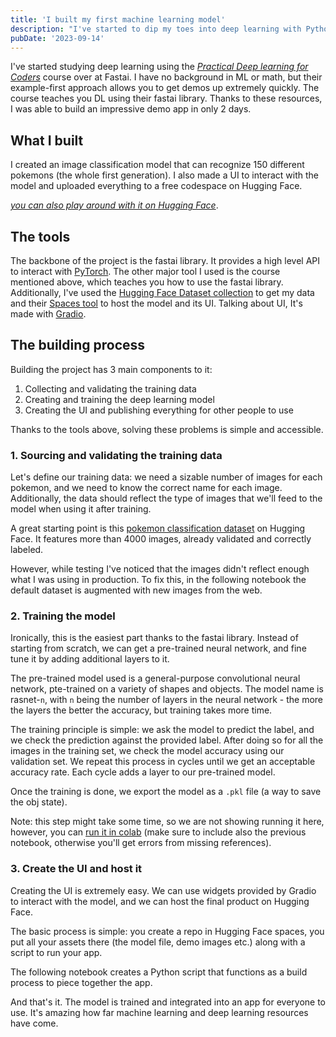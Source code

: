 ```yaml
---
title: 'I built my first machine learning model'
description: "I've started to dip my toes into deep learning with Python. This article is about how I built an image classification model with fastai."
pubDate: '2023-09-14'
---
```

I've started studying deep learning using the _[Practical Deep learning for Coders](https://course.fast.ai/)_ course over at Fastai. I have no background in ML or math, but their example-first approach allows you to get demos up extremely quickly.
The course teaches you DL using their fastai library.
Thanks to these resources, I was able to build an impressive demo app in only 2 days.

## What I built
I created an image classification model that can recognize 150 different pokemons (the whole first generation).
I also made a UI to interact with the model and uploaded everything to a free codespace on Hugging Face.

<script
	type="module"
	src="https://gradio.s3-us-west-2.amazonaws.com/3.41.2/gradio.js"
></script>

<gradio-app src="https://simonoob-pokemonclassifier.hf.space"></gradio-app>
[_you can also play around with it on Hugging Face_](https://huggingface.co/spaces/simonoob/pokemonClassifier).


## The tools
The backbone of the project is the fastai library. It provides a high level API to interact with [PyTorch](https://pytorch.org/).
The other major tool I used is the course mentioned above, which teaches you how to use the fastai library.
Additionally, I've used the [Hugging Face Dataset collection](https://huggingface.co/datasets) to get my data and their [Spaces tool](https://huggingface.co/spaces) to host the model and its UI.
Talking about UI, It's made with [Gradio](https://www.gradio.app/).

## The building process
Building the project has 3 main components to it:
1. Collecting and validating the training data
2. Creating and training the deep learning model
3. Creating the UI and publishing everything for other people to use

Thanks to the tools above, solving these problems is simple and accessible.

### 1. Sourcing and validating the training data
Let's define our training data: we need a sizable number of images for each pokemon, and we need to know the correct name for each image.
Additionally, the data should reflect the type of images that we'll feed to the model when using it after training.

A great starting point is this [pokemon classification dataset](https://huggingface.co/datasets/keremberke/pokemon-classification) on Hugging Face. It features more than 4000 images, already validated and correctly labeled.

However, while testing I've noticed that the images didn't reflect enough what I was using in production.
To fix this, in the following notebook the default dataset is augmented with new images from the web.

<script src="https://gist.github.com/Simonoob/fccab35b27c858bcc2668c432680d92d.js"></script>


### 2. Training the model
Ironically, this is the easiest part thanks to the fastai library. Instead of starting from scratch, we can get a pre-trained neural network, and fine tune it by adding additional layers to it.

The pre-trained model used is a general-purpose convolutional neural network, pte-trained on a variety of shapes and objects. The model name is rasnet-`n`, with `n` being the number of layers in the neural network - the more the layers the better the accuracy, but training takes more time. 

The training principle is simple: we ask the model to predict the label, and we check the prediction against the provided label. After doing so for all the images in the training set, we check the model accuracy using our validation set.
We repeat this process in cycles until we get an acceptable accuracy rate. Each cycle adds a layer to our pre-trained model.

Once the training is done, we export the model as a `.pkl` file (a way to save the obj state).

Note: this step might take some time, so we are not showing running it here, however, you can [run it in colab](https://colab.research.google.com/drive/1eElIEUX12jzVSewF013VLMGmnpdAeBCn?usp=sharing) (make sure to include also the previous notebook, otherwise you'll get errors from missing references).

<script src="https://gist.github.com/Simonoob/2de8d0485272a10ed5e18f5b48c17aa6.js"></script>


### 3. Create the UI and host it
Creating the UI is extremely easy. We can use widgets provided by Gradio to interact with the model, and we can host the final product on Hugging Face.

The basic process is simple: you create a repo in Hugging Face spaces, you put all your assets there (the model file, demo images etc.) along with a script to run your app.

The following notebook creates a Python script that functions as a build process to piece together the app.

<script src="https://gist.github.com/Simonoob/383cf08140556ed320938d08c1dad4bb.js"></script>


And that's it. The model is trained and integrated into an app for everyone to use.
It's amazing how far machine learning and deep learning resources have come.
